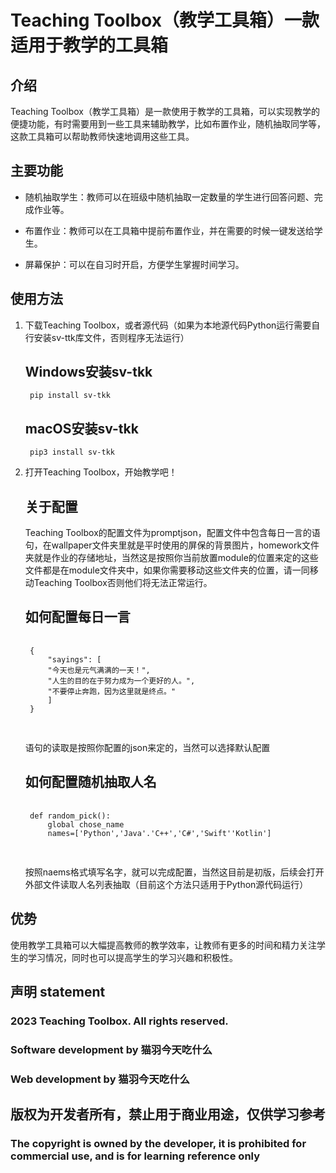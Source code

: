 # Teaching Toolbox（教学工具箱）一款适用于教学的工具箱

## 介绍
Teaching Toolbox（教学工具箱）是一款使用于教学的工具箱，可以实现教学的便捷功能，有时需要用到一些工具来辅助教学，比如布置作业，随机抽取同学等，这款工具箱可以帮助教师快速地调用这些工具。

## 主要功能
- 随机抽取学生：教师可以在班级中随机抽取一定数量的学生进行回答问题、完成作业等。

- 布置作业：教师可以在工具箱中提前布置作业，并在需要的时候一键发送给学生。

- 屏幕保护：可以在自习时开启，方便学生掌握时间学习。

## 使用方法
1. 下载Teaching Toolbox，或者源代码（如果为本地源代码Python运行需要自行安装sv-ttk库文件，否则程序无法运行）

    ## Windows安装sv-tkk
        pip install sv-tkk

    ## macOS安装sv-tkk
        pip3 install sv-tkk

2. 打开Teaching Toolbox，开始教学吧！
    
    ## 关于配置
    Teaching Toolbox的配置文件为promptjson，配置文件中包含每日一言的语句，在wallpaper文件夹里就是平时使用的屏保的背景图片，homework文件夹就是作业的存储地址，当然这是按照你当前放置module的位置来定的这些文件都是在module文件夹中，如果你需要移动这些文件夹的位置，请一同移动Teaching Toolbox否则他们将无法正常运行。

    ## 如何配置每日一言
    <pre>
    <code class="json">
    {
        "sayings": [
        "今天也是元气满满的一天！",
        "人生的目的在于努力成为一个更好的人。",
        "不要停止奔跑，因为这里就是终点。"
        ]
    }
    </code>
    </pre>

    语句的读取是按照你配置的json来定的，当然可以选择默认配置
    ## 如何配置随机抽取人名
    <pre>
    <code class="Python">
    def random_pick(): 
        global chose_name
        names=['Python','Java'.'C++','C#','Swift''Kotlin'] 
    </code>
    </pre>
    按照naems格式填写名字，就可以完成配置，当然这目前是初版，后续会打开外部文件读取人名列表抽取（目前这个方法只适用于Python源代码运行）
## 优势
使用教学工具箱可以大幅提高教师的教学效率，让教师有更多的时间和精力关注学生的学习情况，同时也可以提高学生的学习兴趣和积极性。

## 声明 statement

### 2023 Teaching Toolbox. All rights reserved.

### Software development by 猫羽今天吃什么

### Web development by 猫羽今天吃什么

## 版权为开发者所有，禁止用于商业用途，仅供学习参考

### The copyright is owned by the developer, it is prohibited for commercial use, and is for learning reference only

